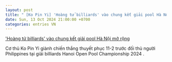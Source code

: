```yaml
---
layout: post
title: " [Ko Pin Yi] 'Hoàng tử billiards' vào chung kết giải pool Hà Nội mở rộng"
date: Sun, 13 Oct 2024 21:00:00 +0700
categories: entries VN
---
```

['Hoàng tử billiards' vào chung kết giải pool Hà Nội mở rộng](https://laodong.vn/photo/hoang-tu-billiards-vao-chung-ket-giai-pool-ha-noi-mo-rong-1407175.ldo)

Cơ thủ Ko Pin Yi giành chiến thắng thuyết phục 11-2 trước đối thủ người Philippines tại giải billiards Hanoi Open Pool Championship 2024 .

